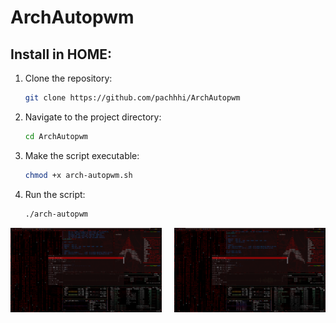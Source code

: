 
# ArchAutopwm

## Install in HOME:

1. Clone the repository:
   ```bash
   git clone https://github.com/pachhhi/ArchAutopwm
   ```

2. Navigate to the project directory:
   ```bash
   cd ArchAutopwm
   ```

3. Make the script executable:
   ```bash
   chmod +x arch-autopwm.sh
   ```

4. Run the script:
   ```bash
   ./arch-autopwm
   ```

<div style="display: flex; justify-content: space-between;">
  <img src="screenshot/ArchAutopwm1.png" style="width: 48%;" />
  <img src="screenshot/ArchAutopwm2.png" style="width: 48%;" />
</div>

   
